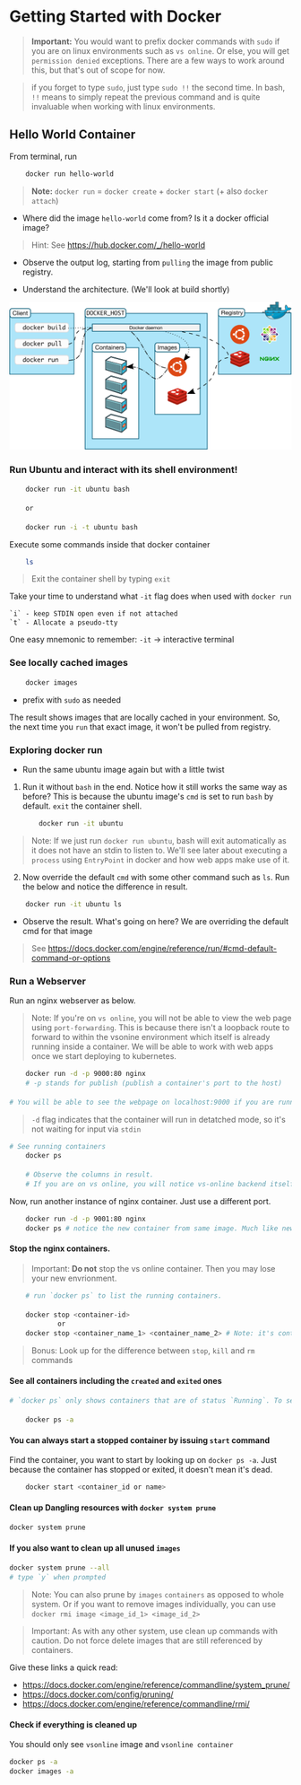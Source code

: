 # Getting Started with Docker

>**Important:** You would want to prefix docker commands with `sudo` if you are on linux environments such as `vs online`. Or else, you will get `permission denied` exceptions. There are a few ways to work around this, but that's out of scope for now.

> if you forget to type `sudo`, just type `sudo !!` the second time. In bash, `!!` means to simply repeat the previous command and is quite invaluable when working with linux environments. 

## Hello World Container

From terminal, run

```bash 
    docker run hello-world
```

> **Note:** `docker run` = `docker create` + `docker start` (+ also `docker attach`)

* Where did the image `hello-world` come from? Is it a docker official image?

>  Hint: See https://hub.docker.com/_/hello-world 

* Observe the output log, starting from `pulling` the image from public registry.

* Understand the architecture. (We'll look at build shortly)

![Docker Architecture](../../assets/docker_architecture.svg)

### Run Ubuntu and interact with its shell environment!

```bash
    docker run -it ubuntu bash

    or 

    docker run -i -t ubuntu bash
```

Execute some commands inside that docker container

```bash 
    ls
```

> Exit the container shell by typing `exit`

Take your time to understand what `-it` flag does when used with `docker run`

``` 
`i` - keep STDIN open even if not attached
`t` - Allocate a pseudo-tty
```

One easy mnemonic to remember: `-it` -> interactive terminal

### See locally cached images

```bash
    docker images 
```
*   prefix with `sudo` as needed

The result shows images that are locally cached in your environment. So, the next time you `run` that exact image, it won't be pulled from registry.

### Exploring docker run

* Run the same ubuntu image again but with a little twist

1. Run it without `bash` in the end. Notice how it still works the same way as before? This is because the ubuntu image's `cmd` is set to run `bash` by default. `exit` the container shell.
    ```bash
        docker run -it ubuntu
    ```

> Note: If we just run `docker run ubuntu`, bash will exit automatically as it does not have an stdin to listen to. We'll see later about executing a `process` using `EntryPoint` in docker and how web apps make use of it.

2. Now override the default `cmd` with some other command such as `ls`. Run the below and notice the difference in result.

```bash
    docker run -it ubuntu ls    
```

* Observe the result. What's going on here? We are overriding the default cmd for that image

> See https://docs.docker.com/engine/reference/run/#cmd-default-command-or-options

### Run a Webserver

Run an nginx webserver as below.

>Note: If you're on `vs online`, you will not be able to view the web page using `port-forwarding`. This is because there isn't a loopback route to forward to within the vsonine environment which itself is already running inside a container. We will be able to work with web apps once we start deploying to kubernetes.


```bash
    docker run -d -p 9000:80 nginx 
    # -p stands for publish (publish a container's port to the host)

# You will be able to see the webpage on localhost:9000 if you are running docker locally or in a linux vm.

```

> `-d` flag indicates that the container will run in detatched mode, so it's not waiting for input via `stdin`

```bash
# See running containers
    docker ps

    # Observe the columns in result.
    # If you are on vs online, you will notice vs-online backend itself is a container too!
```

Now, run another instance of nginx container. Just use a different port.

```bash
    docker run -d -p 9001:80 nginx
    docker ps # notice the new container from same image. Much like new objects from a class.
```

#### Stop the nginx containers.

> Important: **Do not** stop the vs online container. Then you may lose your new envrionment.

```bash           
    # run `docker ps` to list the running containers. 

    docker stop <container-id> 
            or
    docker stop <container_name_1> <container_name_2> # Note: it's container name not image name.
```

> Bonus: Look up for the difference between `stop`, `kill` and `rm` commands

#### See all containers including the `created` and `exited` ones

```bash
# `docker ps` only shows containers that are of status `Running`. To see all containers, use `-a` flag

    docker ps -a
```

#### You can always start a stopped container by issuing `start` command

Find the container, you want to start by looking up on `docker ps -a`. Just because the container has stopped or exited, it doesn't mean it's dead.

```bash
    docker start <container_id or name>
```

#### Clean up Dangling resources with `docker system prune`

```bash
docker system prune
```

#### If you also want to clean up all unused `images`

```bash 
docker system prune --all
# type `y` when prompted
```
>Note: You can also prune by `images` `containers` as opposed to whole system. Or if you want to remove images individually, you can use `docker rmi image <image_id_1> <image_id_2>`

>Important: As with any other system, use clean up commands with caution. Do not force delete images that are still referenced by containers. 

Give these links a quick read:
* https://docs.docker.com/engine/reference/commandline/system_prune/
* https://docs.docker.com/config/pruning/
* https://docs.docker.com/engine/reference/commandline/rmi/

#### Check if everything is cleaned up

You should only see `vsonline` image and `vsonline container`

```bash
docker ps -a
docker images -a
```
